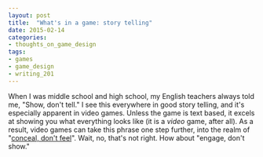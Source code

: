 ```yaml
---
layout: post
title:  "What's in a game: story telling"
date: 2015-02-14
categories:
- thoughts_on_game_design
tags:
- games
- game_design
- writing_201
---
```


When I was middle school and high school, my English teachers always told me, "Show, don't tell." I see this everywhere in good story telling, and it's especially apparent in video games. Unless the game is text based, it excels at showing you what everything looks like (it is a *video* game, after all). As a result, video games can take this phrase one step further, into the realm of "[conceal, don't feel][frozen-video]". Wait, no, that's not right. How about "engage, don't show."

[frozen-video]: http://youtu.be/EgMN0Cfh-aQ?t=2m28s